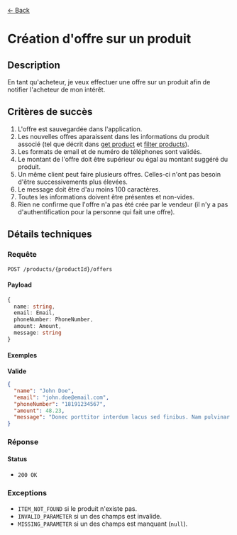 [← Back](../README.md)

# Création d'offre sur un produit

## Description

En tant qu'acheteur, je veux effectuer une offre sur un produit afin de notifier l'acheteur de mon intérêt.

## Critères de succès

1. L'offre est sauvegardée dans l'application.
2. Les nouvelles offres aparaissent dans les informations du produit associé (tel que décrit dans [get product](https://github.com/glo2003/H22-Iteration2/blob/master/features/2.product-get.md) et [filter products](https://github.com/glo2003/H22-Iteration2/blob/master/features/3.products-get.md)).
3. Les formats de email et de numéro de téléphones sont validés.
4. Le montant de l'offre doit être supérieur ou égal au montant suggéré du produit.
5. Un même client peut faire plusieurs offres. Celles-ci n'ont pas besoin d'être successivements plus élevées.
6. Le message doit être d'au moins 100 caractères.
7. Toutes les informations doivent être présentes et non-vides.
8. Rien ne confirme que l'offre n'a pas été crée par le vendeur (il n'y a pas d'authentification pour la personne qui fait une offre).

## Détails techniques

### Requête

`POST /products/{productId}/offers`

#### Payload

```ts
{
  name: string,
  email: Email,
  phoneNumber: PhoneNumber,
  amount: Amount,
  message: string
}
```

#### Exemples

**Valide**

```json
{
  "name": "John Doe",
  "email": "john.doe@email.com",
  "phoneNumber": "18191234567",
  "amount": 48.23,
  "message": "Donec porttitor interdum lacus sed finibus. Nam pulvinar facilisis posuere. Maecenas vel lorem amet."
}
```

### Réponse

#### Status

- `200 OK`

### Exceptions

- `ITEM_NOT_FOUND` si le produit n'existe pas.
- `INVALID_PARAMETER` si un des champs est invalide.
- `MISSING_PARAMETER` si un des champs est manquant (`null`).
